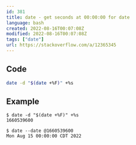 ```yaml
---
id: 381
title: date - get seconds at 00:00:00 for date
language: bash
created: 2022-08-16T00:07:08Z
modified: 2022-08-16T00:07:08Z
tags: ["date"]
url: https://stackoverflow.com/a/12365345
---
```


## Code

```bash
date -d "$(date +%F)" +%s
```

## Example

```
$ date -d "$(date +%F)" +%s
1660539600

$ date --date @1660539600
Mon Aug 15 00:00:00 CDT 2022
```

<!-- end -->

